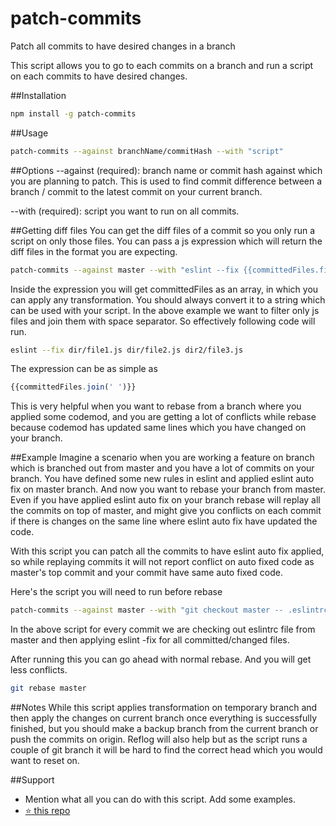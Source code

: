 # patch-commits
Patch all commits to have desired changes in a branch

This script allows you to go to each commits on a branch and run a script on each commits to have desired changes.

##Installation
```sh
npm install -g patch-commits
```

##Usage
```sh
patch-commits --against branchName/commitHash --with "script"
```

##Options
--against (required): branch name or commit hash against which you are planning to patch. This is used to find commit difference between a branch / commit to the latest commit on your current branch.

--with (required): script you want to run on all commits.

##Getting diff files
You can get the diff files of a commit so you only run a script on only those files. You can pass a js expression which will return the diff files in the format you are expecting. 

```sh
patch-commits --against master --with "eslint --fix {{committedFiles.filter(file => file.endsWith('.js')).join(' ')}}"
```

Inside the expression you will get committedFiles as an array, in which you can apply any transformation. You should always convert it to a string which can be used with your script. In the above example we want to filter only js files and join them with space separator. So effectively following code will run.

```sh 
eslint --fix dir/file1.js dir/file2.js dir2/file3.js
```

The expression can be as simple as
```js
{{committedFiles.join(' ')}}
```

This is very helpful when you want to rebase from a branch where you applied some codemod, and you are getting a lot of conflicts while rebase because codemod has updated same lines which you have changed on your branch. 

##Example
Imagine a scenario when you are working a feature on branch which is branched out from master and you have a lot of commits on your branch. You have defined some new rules in eslint and applied eslint auto fix on master branch. And now you want to rebase your branch from master. Even if you have applied eslint auto fix on your branch rebase will replay all the commits on top of master, and might give you conflicts on each commit if there is changes on the same line where eslint auto fix have updated the code.

With this script you can patch all the commits to have eslint auto fix applied, so while replaying commits it will not report conflict on auto fixed code as master's top commit and your commit have same auto fixed code.

Here's the script you will need to run before rebase
```sh
patch-commits --against master --with "git checkout master -- .eslintrc && yarn eslint --fix {{committedFiles.filter(file => file.endsWith('.js')).join(' ')}}"
```

In the above script for every commit we are checking out eslintrc file from master and then applying eslint -fix for all committed/changed files.

After running this you can go ahead with normal rebase. And you will get less conflicts.
```sh
git rebase master
```

##Notes
While this script applies transformation on temporary branch and then apply the changes on current branch once everything is successfully finished, but you should make a backup branch from the current branch or push the commits on origin. Reflog will also help but as the script runs a couple of git branch it will be hard to find the correct head which you would want to reset on.

##Support 
- Mention what all you can do with this script. Add some examples.
- [:star: this repo](https://github.com/s-yadav/patch-commits)
